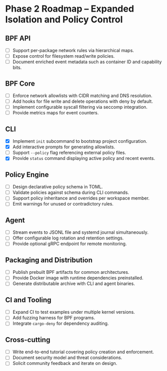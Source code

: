 # Phase 2 Roadmap – Expanded Isolation and Policy Control

## BPF API
- [ ] Support per-package network rules via hierarchical maps.
- [ ] Expose control for filesystem read/write policies.
- [ ] Document enriched event metadata such as container ID and capability bits.

## BPF Core
- [ ] Enforce network allowlists with CIDR matching and DNS resolution.
- [ ] Add hooks for file write and delete operations with deny by default.
- [ ] Implement configurable syscall filtering via seccomp integration.
- [ ] Provide metrics maps for event counters.

## CLI
- [x] Implement `init` subcommand to bootstrap project configuration.
- [x] Add interactive prompts for generating allowlists.
- [ ] Support `--policy` flag referencing external policy files.
- [x] Provide `status` command displaying active policy and recent events.

## Policy Engine
- [ ] Design declarative policy schema in TOML.
- [ ] Validate policies against schema during CLI commands.
- [ ] Support policy inheritance and overrides per workspace member.
- [ ] Emit warnings for unused or contradictory rules.

## Agent
- [ ] Stream events to JSONL file and systemd journal simultaneously.
- [ ] Offer configurable log rotation and retention settings.
- [ ] Provide optional gRPC endpoint for remote monitoring.

## Packaging and Distribution
- [ ] Publish prebuilt BPF artifacts for common architectures.
- [ ] Provide Docker image with runtime dependencies preinstalled.
- [ ] Generate distributable archive with CLI and agent binaries.

## CI and Tooling
- [ ] Expand CI to test examples under multiple kernel versions.
- [ ] Add fuzzing harness for BPF programs.
- [ ] Integrate `cargo-deny` for dependency auditing.

## Cross-cutting
- [ ] Write end-to-end tutorial covering policy creation and enforcement.
- [ ] Document security model and threat considerations.
- [ ] Solicit community feedback and iterate on design.
